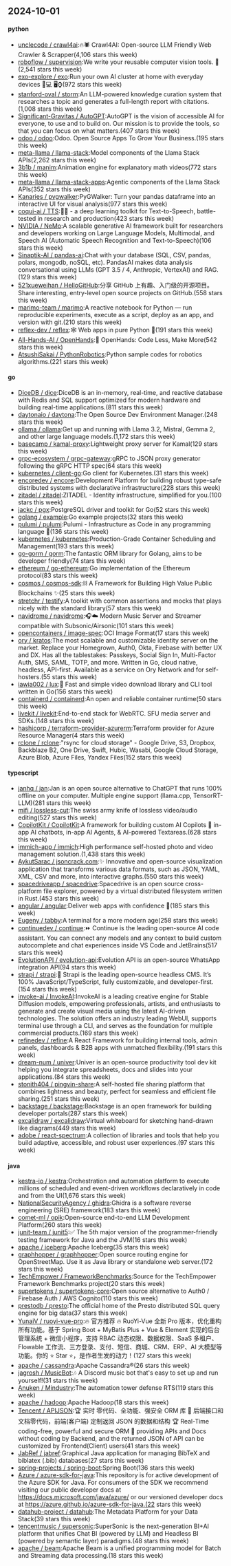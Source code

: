 ## 2024-10-01

#### python
* [unclecode / crawl4ai](https://github.com/unclecode/crawl4ai):🔥🕷️ Crawl4AI: Open-source LLM Friendly Web Crawler & Scrapper(4,106 stars this week)
* [roboflow / supervision](https://github.com/roboflow/supervision):We write your reusable computer vision tools. 💜(2,541 stars this week)
* [exo-explore / exo](https://github.com/exo-explore/exo):Run your own AI cluster at home with everyday devices 📱💻 🖥️⌚(972 stars this week)
* [stanford-oval / storm](https://github.com/stanford-oval/storm):An LLM-powered knowledge curation system that researches a topic and generates a full-length report with citations.(1,008 stars this week)
* [Significant-Gravitas / AutoGPT](https://github.com/Significant-Gravitas/AutoGPT):AutoGPT is the vision of accessible AI for everyone, to use and to build on. Our mission is to provide the tools, so that you can focus on what matters.(407 stars this week)
* [odoo / odoo](https://github.com/odoo/odoo):Odoo. Open Source Apps To Grow Your Business.(195 stars this week)
* [meta-llama / llama-stack](https://github.com/meta-llama/llama-stack):Model components of the Llama Stack APIs(2,262 stars this week)
* [3b1b / manim](https://github.com/3b1b/manim):Animation engine for explanatory math videos(772 stars this week)
* [meta-llama / llama-stack-apps](https://github.com/meta-llama/llama-stack-apps):Agentic components of the Llama Stack APIs(352 stars this week)
* [Kanaries / pygwalker](https://github.com/Kanaries/pygwalker):PyGWalker: Turn your pandas dataframe into an interactive UI for visual analysis(977 stars this week)
* [coqui-ai / TTS](https://github.com/coqui-ai/TTS):🐸💬 - a deep learning toolkit for Text-to-Speech, battle-tested in research and production(423 stars this week)
* [NVIDIA / NeMo](https://github.com/NVIDIA/NeMo):A scalable generative AI framework built for researchers and developers working on Large Language Models, Multimodal, and Speech AI (Automatic Speech Recognition and Text-to-Speech)(106 stars this week)
* [Sinaptik-AI / pandas-ai](https://github.com/Sinaptik-AI/pandas-ai):Chat with your database (SQL, CSV, pandas, polars, mongodb, noSQL, etc). PandasAI makes data analysis conversational using LLMs (GPT 3.5 / 4, Anthropic, VertexAI) and RAG.(129 stars this week)
* [521xueweihan / HelloGitHub](https://github.com/521xueweihan/HelloGitHub):分享 GitHub 上有趣、入门级的开源项目。Share interesting, entry-level open source projects on GitHub.(558 stars this week)
* [marimo-team / marimo](https://github.com/marimo-team/marimo):A reactive notebook for Python — run reproducible experiments, execute as a script, deploy as an app, and version with git.(210 stars this week)
* [reflex-dev / reflex](https://github.com/reflex-dev/reflex):🕸️ Web apps in pure Python 🐍(191 stars this week)
* [All-Hands-AI / OpenHands](https://github.com/All-Hands-AI/OpenHands):🙌 OpenHands: Code Less, Make More(542 stars this week)
* [AtsushiSakai / PythonRobotics](https://github.com/AtsushiSakai/PythonRobotics):Python sample codes for robotics algorithms.(221 stars this week)

#### go
* [DiceDB / dice](https://github.com/DiceDB/dice):DiceDB is an in-memory, real-time, and reactive database with Redis and SQL support optimized for modern hardware and building real-time applications.(811 stars this week)
* [daytonaio / daytona](https://github.com/daytonaio/daytona):The Open Source Dev Environment Manager.(248 stars this week)
* [ollama / ollama](https://github.com/ollama/ollama):Get up and running with Llama 3.2, Mistral, Gemma 2, and other large language models.(1,172 stars this week)
* [basecamp / kamal-proxy](https://github.com/basecamp/kamal-proxy):Lightweight proxy server for Kamal(129 stars this week)
* [grpc-ecosystem / grpc-gateway](https://github.com/grpc-ecosystem/grpc-gateway):gRPC to JSON proxy generator following the gRPC HTTP spec(64 stars this week)
* [kubernetes / client-go](https://github.com/kubernetes/client-go):Go client for Kubernetes.(31 stars this week)
* [encoredev / encore](https://github.com/encoredev/encore):Development Platform for building robust type-safe distributed systems with declarative infrastructure(228 stars this week)
* [zitadel / zitadel](https://github.com/zitadel/zitadel):ZITADEL - Identity infrastructure, simplified for you.(100 stars this week)
* [jackc / pgx](https://github.com/jackc/pgx):PostgreSQL driver and toolkit for Go(52 stars this week)
* [golang / example](https://github.com/golang/example):Go example projects(32 stars this week)
* [pulumi / pulumi](https://github.com/pulumi/pulumi):Pulumi - Infrastructure as Code in any programming language 🚀(136 stars this week)
* [kubernetes / kubernetes](https://github.com/kubernetes/kubernetes):Production-Grade Container Scheduling and Management(193 stars this week)
* [go-gorm / gorm](https://github.com/go-gorm/gorm):The fantastic ORM library for Golang, aims to be developer friendly(74 stars this week)
* [ethereum / go-ethereum](https://github.com/ethereum/go-ethereum):Go implementation of the Ethereum protocol(83 stars this week)
* [cosmos / cosmos-sdk](https://github.com/cosmos/cosmos-sdk):⛓️ A Framework for Building High Value Public Blockchains ✨(25 stars this week)
* [stretchr / testify](https://github.com/stretchr/testify):A toolkit with common assertions and mocks that plays nicely with the standard library(57 stars this week)
* [navidrome / navidrome](https://github.com/navidrome/navidrome):🎧☁️ Modern Music Server and Streamer compatible with Subsonic/Airsonic(101 stars this week)
* [opencontainers / image-spec](https://github.com/opencontainers/image-spec):OCI Image Format(17 stars this week)
* [ory / kratos](https://github.com/ory/kratos):The most scalable and customizable identity server on the market. Replace your Homegrown, Auth0, Okta, Firebase with better UX and DX. Has all the tablestakes: Passkeys, Social Sign In, Multi-Factor Auth, SMS, SAML, TOTP, and more. Written in Go, cloud native, headless, API-first. Available as a service on Ory Network and for self-hosters.(55 stars this week)
* [iawia002 / lux](https://github.com/iawia002/lux):👾 Fast and simple video download library and CLI tool written in Go(156 stars this week)
* [containerd / containerd](https://github.com/containerd/containerd):An open and reliable container runtime(50 stars this week)
* [livekit / livekit](https://github.com/livekit/livekit):End-to-end stack for WebRTC. SFU media server and SDKs.(148 stars this week)
* [hashicorp / terraform-provider-azurerm](https://github.com/hashicorp/terraform-provider-azurerm):Terraform provider for Azure Resource Manager(4 stars this week)
* [rclone / rclone](https://github.com/rclone/rclone):"rsync for cloud storage" - Google Drive, S3, Dropbox, Backblaze B2, One Drive, Swift, Hubic, Wasabi, Google Cloud Storage, Azure Blob, Azure Files, Yandex Files(152 stars this week)

#### typescript
* [janhq / jan](https://github.com/janhq/jan):Jan is an open source alternative to ChatGPT that runs 100% offline on your computer. Multiple engine support (llama.cpp, TensorRT-LLM)(281 stars this week)
* [mifi / lossless-cut](https://github.com/mifi/lossless-cut):The swiss army knife of lossless video/audio editing(527 stars this week)
* [CopilotKit / CopilotKit](https://github.com/CopilotKit/CopilotKit):A framework for building custom AI Copilots 🤖 in-app AI chatbots, in-app AI Agents, & AI-powered Textareas.(628 stars this week)
* [immich-app / immich](https://github.com/immich-app/immich):High performance self-hosted photo and video management solution.(1,438 stars this week)
* [AykutSarac / jsoncrack.com](https://github.com/AykutSarac/jsoncrack.com):✨ Innovative and open-source visualization application that transforms various data formats, such as JSON, YAML, XML, CSV and more, into interactive graphs.(550 stars this week)
* [spacedriveapp / spacedrive](https://github.com/spacedriveapp/spacedrive):Spacedrive is an open source cross-platform file explorer, powered by a virtual distributed filesystem written in Rust.(453 stars this week)
* [angular / angular](https://github.com/angular/angular):Deliver web apps with confidence 🚀(185 stars this week)
* [Eugeny / tabby](https://github.com/Eugeny/tabby):A terminal for a more modern age(258 stars this week)
* [continuedev / continue](https://github.com/continuedev/continue):⏩ Continue is the leading open-source AI code assistant. You can connect any models and any context to build custom autocomplete and chat experiences inside VS Code and JetBrains(517 stars this week)
* [EvolutionAPI / evolution-api](https://github.com/EvolutionAPI/evolution-api):Evolution API is an open-source WhatsApp integration API(94 stars this week)
* [strapi / strapi](https://github.com/strapi/strapi):🚀 Strapi is the leading open-source headless CMS. It’s 100% JavaScript/TypeScript, fully customizable, and developer-first.(154 stars this week)
* [invoke-ai / InvokeAI](https://github.com/invoke-ai/InvokeAI):InvokeAI is a leading creative engine for Stable Diffusion models, empowering professionals, artists, and enthusiasts to generate and create visual media using the latest AI-driven technologies. The solution offers an industry leading WebUI, supports terminal use through a CLI, and serves as the foundation for multiple commercial products.(169 stars this week)
* [refinedev / refine](https://github.com/refinedev/refine):A React Framework for building internal tools, admin panels, dashboards & B2B apps with unmatched flexibility.(191 stars this week)
* [dream-num / univer](https://github.com/dream-num/univer):Univer is an open-source productivity tool dev kit helping you integrate spreadsheets, docs and slides into your applications.(84 stars this week)
* [stonith404 / pingvin-share](https://github.com/stonith404/pingvin-share):A self-hosted file sharing platform that combines lightness and beauty, perfect for seamless and efficient file sharing.(251 stars this week)
* [backstage / backstage](https://github.com/backstage/backstage):Backstage is an open framework for building developer portals(287 stars this week)
* [excalidraw / excalidraw](https://github.com/excalidraw/excalidraw):Virtual whiteboard for sketching hand-drawn like diagrams(449 stars this week)
* [adobe / react-spectrum](https://github.com/adobe/react-spectrum):A collection of libraries and tools that help you build adaptive, accessible, and robust user experiences.(97 stars this week)

#### java
* [kestra-io / kestra](https://github.com/kestra-io/kestra):Orchestration and automation platform to execute millions of scheduled and event-driven workflows declaratively in code and from the UI(1,676 stars this week)
* [NationalSecurityAgency / ghidra](https://github.com/NationalSecurityAgency/ghidra):Ghidra is a software reverse engineering (SRE) framework(183 stars this week)
* [comet-ml / opik](https://github.com/comet-ml/opik):Open-source end-to-end LLM Development Platform(260 stars this week)
* [junit-team / junit5](https://github.com/junit-team/junit5):✅ The 5th major version of the programmer-friendly testing framework for Java and the JVM(16 stars this week)
* [apache / iceberg](https://github.com/apache/iceberg):Apache Iceberg(35 stars this week)
* [graphhopper / graphhopper](https://github.com/graphhopper/graphhopper):Open source routing engine for OpenStreetMap. Use it as Java library or standalone web server.(172 stars this week)
* [TechEmpower / FrameworkBenchmarks](https://github.com/TechEmpower/FrameworkBenchmarks):Source for the TechEmpower Framework Benchmarks project(20 stars this week)
* [supertokens / supertokens-core](https://github.com/supertokens/supertokens-core):Open source alternative to Auth0 / Firebase Auth / AWS Cognito(110 stars this week)
* [prestodb / presto](https://github.com/prestodb/presto):The official home of the Presto distributed SQL query engine for big data(37 stars this week)
* [YunaiV / ruoyi-vue-pro](https://github.com/YunaiV/ruoyi-vue-pro):🔥 官方推荐 🔥 RuoYi-Vue 全新 Pro 版本，优化重构所有功能。基于 Spring Boot + MyBatis Plus + Vue & Element 实现的后台管理系统 + 微信小程序，支持 RBAC 动态权限、数据权限、SaaS 多租户、Flowable 工作流、三方登录、支付、短信、商城、CRM、ERP、AI 大模型等功能。你的 ⭐️ Star ⭐️，是作者生发的动力！(127 stars this week)
* [apache / cassandra](https://github.com/apache/cassandra):Apache Cassandra®(26 stars this week)
* [jagrosh / MusicBot](https://github.com/jagrosh/MusicBot):🎶 A Discord music bot that's easy to set up and run yourself!(31 stars this week)
* [Anuken / Mindustry](https://github.com/Anuken/Mindustry):The automation tower defense RTS(119 stars this week)
* [apache / hadoop](https://github.com/apache/hadoop):Apache Hadoop(18 stars this week)
* [Tencent / APIJSON](https://github.com/Tencent/APIJSON):🏆 实时 零代码、全功能、强安全 ORM 库 🚀 后端接口和文档零代码，前端(客户端) 定制返回 JSON 的数据和结构 🏆 Real-Time coding-free, powerful and secure ORM 🚀 providing APIs and Docs without coding by Backend, and the returned JSON of API can be customized by Frontend(Client) users(41 stars this week)
* [JabRef / jabref](https://github.com/JabRef/jabref):Graphical Java application for managing BibTeX and biblatex (.bib) databases(27 stars this week)
* [spring-projects / spring-boot](https://github.com/spring-projects/spring-boot):Spring Boot(136 stars this week)
* [Azure / azure-sdk-for-java](https://github.com/Azure/azure-sdk-for-java):This repository is for active development of the Azure SDK for Java. For consumers of the SDK we recommend visiting our public developer docs at https://docs.microsoft.com/java/azure/ or our versioned developer docs at https://azure.github.io/azure-sdk-for-java.(22 stars this week)
* [datahub-project / datahub](https://github.com/datahub-project/datahub):The Metadata Platform for your Data Stack(39 stars this week)
* [tencentmusic / supersonic](https://github.com/tencentmusic/supersonic):SuperSonic is the next-generation BI+AI platform that unifies Chat BI (powered by LLM) and Headless BI (powered by semantic layer) paradigms.(48 stars this week)
* [apache / beam](https://github.com/apache/beam):Apache Beam is a unified programming model for Batch and Streaming data processing.(18 stars this week)

